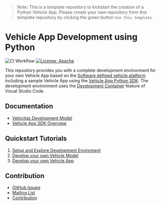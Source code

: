 > Note:
This is a template repository to kickstart the creation of a Python Vehicle App. Please create your own repository from this template repository by clicking the green button `Use this template`.

# Vehicle App Development using Python

![CI Workflow](https://github.com/eclipse-velocitas/vehicle-app-python-template/actions/workflows/ci.yml/badge.svg#branch=main)
[![License: Apache](https://img.shields.io/badge/License-Apache-yellow.svg)](http://www.apache.org/licenses/LICENSE-2.0)

This repository provides you with a complete development environment for your own Vehicle App based on the [Software defined vehicle platform](https://sdv.eclipse.org/) including a sample Vehicle App using the [Vehicle App Python SDK](https://github.com/eclipse-velocitas/vehicle-app-python-sdk). The development environment uses the [Development Container](https://code.visualstudio.com/docs/remote/create-dev-container#:~:text=%20Create%20a%20development%20container%20%201%20Path,additional%20software%20in%20your%20dev%20container.%20More%20) feature of Visual Studio Code.

## Documentation
* [Velocitas Development Model](https://eclipse.dev/velocitas/docs/concepts/development_model/)
* [Vehicle App SDK Overview](https://eclipse.dev/velocitas/docs/concepts/development_model/vehicle_app_sdk/)

## Quickstart Tutorials
1. [Setup and Explore Development Enviroment](https://eclipse.dev/velocitas/docs/tutorials/quickstart/)
1. [Develop your own Vehicle Model](https://eclipse.dev/velocitas/docs/tutorials/vehicle_model_creation/)
1. [Develop your own Vehicle App](https://eclipse.dev/velocitas/docs/tutorials/vehicle-app-development/)

## Contribution
- [GitHub Issues](https://github.com/eclipse-velocitas/vehicle-app-python-template/issues)
- [Mailing List](https://accounts.eclipse.org/mailing-list/velocitas-dev)
- [Contribution](CONTRIBUTING.md)
